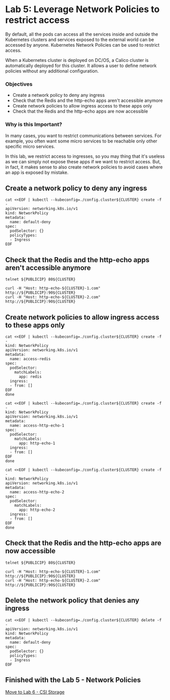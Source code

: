 # Lab 5: Leverage Network Policies to restrict access
By default, all the pods can access all the services inside and outside the Kubernetes clusters and services exposed to the external world can be accessed by anyone. Kubernetes Network Policies can be used to restrict access.

When a Kubernetes cluster is deployed on DC/OS, a Calico cluster is automatically deployed for this cluster. It allows a user to define network policies without any additional configuration.

### Objectives
- Create a network policy to deny any ingress
- Check that the Redis and the http-echo apps aren't accessible anymore
- Create network policies to allow ingress access to these apps only
- Check that the Redis and the http-echo apps are now accessible

### Why is this Important?
In many cases, you want to restrict communications between services. For example, you often want some micro services to be reachable only other specific micro services.

In this lab, we restrict access to ingresses, so you may thing that it's useless as we can simply not expose these apps if we want to restrict access. But, in fact, it makes sense to also create network policies to avoid cases where an app is exposed by mistake.

## Create a network policy to deny any ingress
```
cat <<EOF | kubectl --kubeconfig=./config.cluster${CLUSTER} create -f -
apiVersion: networking.k8s.io/v1
kind: NetworkPolicy
metadata:
  name: default-deny
spec:
  podSelector: {}
  policyTypes:
  - Ingress
EOF
```

## Check that the Redis and the http-echo apps aren't accessible anymore

```
telnet ${PUBLICIP} 80${CLUSTER}
```

```
curl -H "Host: http-echo-${CLUSTER}-1.com" http://${PUBLICIP}:90${CLUSTER}
curl -H "Host: http-echo-${CLUSTER}-2.com" http://${PUBLICIP}:90${CLUSTER}
```

## Create network policies to allow ingress access to these apps only

```
cat <<EOF | kubectl --kubeconfig=./config.cluster${CLUSTER} create -f -
kind: NetworkPolicy
apiVersion: networking.k8s.io/v1
metadata:
  name: access-redis
spec:
  podSelector:
    matchLabels:
      app: redis
  ingress:
  - from: []
EOF
done

cat <<EOF | kubectl --kubeconfig=./config.cluster${CLUSTER} create -f -
kind: NetworkPolicy
apiVersion: networking.k8s.io/v1
metadata:
  name: access-http-echo-1
spec:
  podSelector:
    matchLabels:
      app: http-echo-1
  ingress:
  - from: []
EOF
done

cat <<EOF | kubectl --kubeconfig=./config.cluster${CLUSTER} create -f -
kind: NetworkPolicy
apiVersion: networking.k8s.io/v1
metadata:
  name: access-http-echo-2
spec:
  podSelector:
    matchLabels:
      app: http-echo-2
  ingress:
  - from: []
EOF
done
```

## Check that the Redis and the http-echo apps are now accessible

```
telnet ${PUBLICIP} 80${CLUSTER}
```

```
curl -H "Host: http-echo-${CLUSTER}-1.com" http://${PUBLICIP}:90${CLUSTER}
curl -H "Host: http-echo-${CLUSTER}-2.com" http://${PUBLICIP}:90${CLUSTER}
```

## Delete the network policy that denies any ingress
```
cat <<EOF | kubectl --kubeconfig=./config.cluster${CLUSTER} delete -f -
apiVersion: networking.k8s.io/v1
kind: NetworkPolicy
metadata:
  name: default-deny
spec:
  podSelector: {}
  policyTypes:
  - Ingress
EOF
```

## Finished with the Lab 5 - Network Policies

[Move to Lab 6 - CSI Storage](https://github.com/tbaums/dcos-kubernetes-training/blob/master/labs/linux-macOS/lab6_csi_storage.md)
